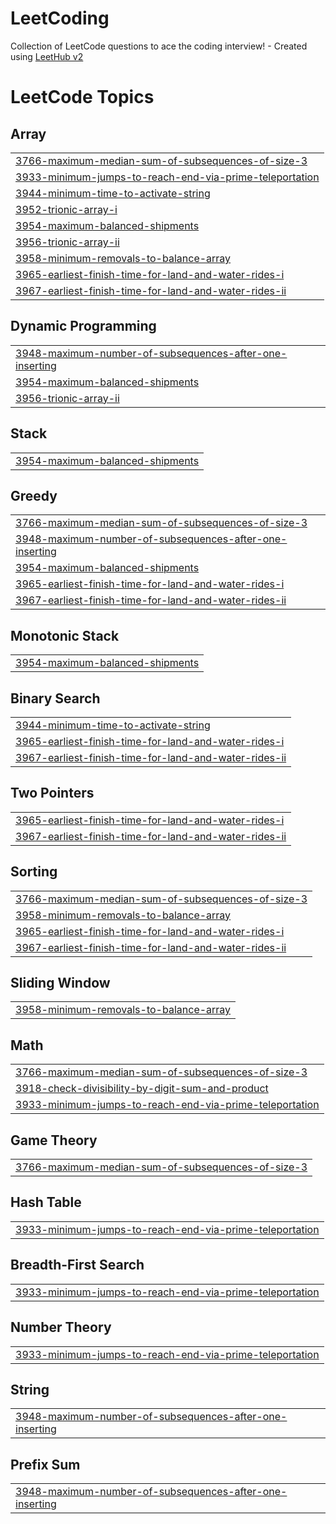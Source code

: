 # LeetCoding
Collection of LeetCode questions to ace the coding interview! - Created using [LeetHub v2](https://github.com/arunbhardwaj/LeetHub-2.0)

<!---LeetCode Topics Start-->
# LeetCode Topics
## Array
|  |
| ------- |
| [3766-maximum-median-sum-of-subsequences-of-size-3](https://github.com/abhishekbharti444/LeetCoding/tree/master/3766-maximum-median-sum-of-subsequences-of-size-3) |
| [3933-minimum-jumps-to-reach-end-via-prime-teleportation](https://github.com/abhishekbharti444/LeetCoding/tree/master/3933-minimum-jumps-to-reach-end-via-prime-teleportation) |
| [3944-minimum-time-to-activate-string](https://github.com/abhishekbharti444/LeetCoding/tree/master/3944-minimum-time-to-activate-string) |
| [3952-trionic-array-i](https://github.com/abhishekbharti444/LeetCoding/tree/master/3952-trionic-array-i) |
| [3954-maximum-balanced-shipments](https://github.com/abhishekbharti444/LeetCoding/tree/master/3954-maximum-balanced-shipments) |
| [3956-trionic-array-ii](https://github.com/abhishekbharti444/LeetCoding/tree/master/3956-trionic-array-ii) |
| [3958-minimum-removals-to-balance-array](https://github.com/abhishekbharti444/LeetCoding/tree/master/3958-minimum-removals-to-balance-array) |
| [3965-earliest-finish-time-for-land-and-water-rides-i](https://github.com/abhishekbharti444/LeetCoding/tree/master/3965-earliest-finish-time-for-land-and-water-rides-i) |
| [3967-earliest-finish-time-for-land-and-water-rides-ii](https://github.com/abhishekbharti444/LeetCoding/tree/master/3967-earliest-finish-time-for-land-and-water-rides-ii) |
## Dynamic Programming
|  |
| ------- |
| [3948-maximum-number-of-subsequences-after-one-inserting](https://github.com/abhishekbharti444/LeetCoding/tree/master/3948-maximum-number-of-subsequences-after-one-inserting) |
| [3954-maximum-balanced-shipments](https://github.com/abhishekbharti444/LeetCoding/tree/master/3954-maximum-balanced-shipments) |
| [3956-trionic-array-ii](https://github.com/abhishekbharti444/LeetCoding/tree/master/3956-trionic-array-ii) |
## Stack
|  |
| ------- |
| [3954-maximum-balanced-shipments](https://github.com/abhishekbharti444/LeetCoding/tree/master/3954-maximum-balanced-shipments) |
## Greedy
|  |
| ------- |
| [3766-maximum-median-sum-of-subsequences-of-size-3](https://github.com/abhishekbharti444/LeetCoding/tree/master/3766-maximum-median-sum-of-subsequences-of-size-3) |
| [3948-maximum-number-of-subsequences-after-one-inserting](https://github.com/abhishekbharti444/LeetCoding/tree/master/3948-maximum-number-of-subsequences-after-one-inserting) |
| [3954-maximum-balanced-shipments](https://github.com/abhishekbharti444/LeetCoding/tree/master/3954-maximum-balanced-shipments) |
| [3965-earliest-finish-time-for-land-and-water-rides-i](https://github.com/abhishekbharti444/LeetCoding/tree/master/3965-earliest-finish-time-for-land-and-water-rides-i) |
| [3967-earliest-finish-time-for-land-and-water-rides-ii](https://github.com/abhishekbharti444/LeetCoding/tree/master/3967-earliest-finish-time-for-land-and-water-rides-ii) |
## Monotonic Stack
|  |
| ------- |
| [3954-maximum-balanced-shipments](https://github.com/abhishekbharti444/LeetCoding/tree/master/3954-maximum-balanced-shipments) |
## Binary Search
|  |
| ------- |
| [3944-minimum-time-to-activate-string](https://github.com/abhishekbharti444/LeetCoding/tree/master/3944-minimum-time-to-activate-string) |
| [3965-earliest-finish-time-for-land-and-water-rides-i](https://github.com/abhishekbharti444/LeetCoding/tree/master/3965-earliest-finish-time-for-land-and-water-rides-i) |
| [3967-earliest-finish-time-for-land-and-water-rides-ii](https://github.com/abhishekbharti444/LeetCoding/tree/master/3967-earliest-finish-time-for-land-and-water-rides-ii) |
## Two Pointers
|  |
| ------- |
| [3965-earliest-finish-time-for-land-and-water-rides-i](https://github.com/abhishekbharti444/LeetCoding/tree/master/3965-earliest-finish-time-for-land-and-water-rides-i) |
| [3967-earliest-finish-time-for-land-and-water-rides-ii](https://github.com/abhishekbharti444/LeetCoding/tree/master/3967-earliest-finish-time-for-land-and-water-rides-ii) |
## Sorting
|  |
| ------- |
| [3766-maximum-median-sum-of-subsequences-of-size-3](https://github.com/abhishekbharti444/LeetCoding/tree/master/3766-maximum-median-sum-of-subsequences-of-size-3) |
| [3958-minimum-removals-to-balance-array](https://github.com/abhishekbharti444/LeetCoding/tree/master/3958-minimum-removals-to-balance-array) |
| [3965-earliest-finish-time-for-land-and-water-rides-i](https://github.com/abhishekbharti444/LeetCoding/tree/master/3965-earliest-finish-time-for-land-and-water-rides-i) |
| [3967-earliest-finish-time-for-land-and-water-rides-ii](https://github.com/abhishekbharti444/LeetCoding/tree/master/3967-earliest-finish-time-for-land-and-water-rides-ii) |
## Sliding Window
|  |
| ------- |
| [3958-minimum-removals-to-balance-array](https://github.com/abhishekbharti444/LeetCoding/tree/master/3958-minimum-removals-to-balance-array) |
## Math
|  |
| ------- |
| [3766-maximum-median-sum-of-subsequences-of-size-3](https://github.com/abhishekbharti444/LeetCoding/tree/master/3766-maximum-median-sum-of-subsequences-of-size-3) |
| [3918-check-divisibility-by-digit-sum-and-product](https://github.com/abhishekbharti444/LeetCoding/tree/master/3918-check-divisibility-by-digit-sum-and-product) |
| [3933-minimum-jumps-to-reach-end-via-prime-teleportation](https://github.com/abhishekbharti444/LeetCoding/tree/master/3933-minimum-jumps-to-reach-end-via-prime-teleportation) |
## Game Theory
|  |
| ------- |
| [3766-maximum-median-sum-of-subsequences-of-size-3](https://github.com/abhishekbharti444/LeetCoding/tree/master/3766-maximum-median-sum-of-subsequences-of-size-3) |
## Hash Table
|  |
| ------- |
| [3933-minimum-jumps-to-reach-end-via-prime-teleportation](https://github.com/abhishekbharti444/LeetCoding/tree/master/3933-minimum-jumps-to-reach-end-via-prime-teleportation) |
## Breadth-First Search
|  |
| ------- |
| [3933-minimum-jumps-to-reach-end-via-prime-teleportation](https://github.com/abhishekbharti444/LeetCoding/tree/master/3933-minimum-jumps-to-reach-end-via-prime-teleportation) |
## Number Theory
|  |
| ------- |
| [3933-minimum-jumps-to-reach-end-via-prime-teleportation](https://github.com/abhishekbharti444/LeetCoding/tree/master/3933-minimum-jumps-to-reach-end-via-prime-teleportation) |
## String
|  |
| ------- |
| [3948-maximum-number-of-subsequences-after-one-inserting](https://github.com/abhishekbharti444/LeetCoding/tree/master/3948-maximum-number-of-subsequences-after-one-inserting) |
## Prefix Sum
|  |
| ------- |
| [3948-maximum-number-of-subsequences-after-one-inserting](https://github.com/abhishekbharti444/LeetCoding/tree/master/3948-maximum-number-of-subsequences-after-one-inserting) |
<!---LeetCode Topics End-->